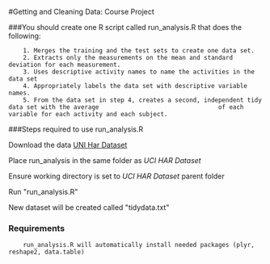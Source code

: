 
#Getting and Cleaning Data: Course Project


###You should create one R script called run_analysis.R that does the following:

        1. Merges the training and the test sets to create one data set.
        2. Extracts only the measurements on the mean and standard deviation for each measurement.
        3. Uses descriptive activity names to name the activities in the data set
        4. Appropriately labels the data set with descriptive variable names. 
        5. From the data set in step 4, creates a second, independent tidy data set with the average                                 of each variable for each activity and each subject.

###Steps required to use run_analysis.R

Download the data [UNI Har Dataset](https://d396qusza40orc.cloudfront.net/getdata%2Fprojectfiles%2FUCI%20HAR%20Dataset.zip)
        
Place run_analysis in the same folder as *UCI HAR Dataset*

Ensure working directory is set to *UCI HAR Dataset* parent folder

Run "run_analysis.R"

New dataset will be created called "tidydata.txt"
        
### Requirements
        run_analysis.R will automatically install needed packages (plyr, reshape2, data.table)
